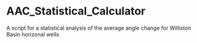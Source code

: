 # AAC_Statistical_Calculator
A script for a statistical analysis of the average angle change for Williston Basin horizonal wells
